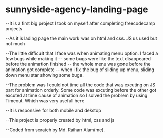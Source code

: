 # sunnyside-agency-landing-page

--It is a first big project I took on myself after completing freecodecamp projects

--As it is lading page the main work was on html and css. JS us used but not much

--The little difficult that I face was when animating menu option. I faced a few bugs while making it
   -- some bugs were like the text disappeared before  the animation finished
   -- the whole menu was gone before the animation got complete
   -- when i fix the bug of sliding up menu, sliding down menu star showing some bugs.

--The problem was I could not time all the code that was excuting on JS part for animation orderly. Some code was excuting before the other got excuted at time cause of animation
  so I solved the problem by using Timeout. Which was very usefull here
 
--It is responsive for both mobile and dekstop

--This project is properly created by html, css and js

--Coded from scratch by Md. Raihan Alam(me).
